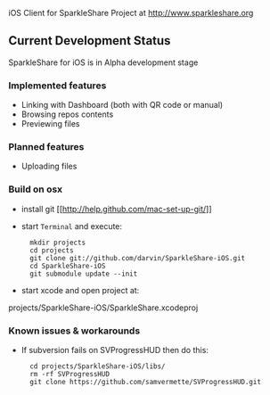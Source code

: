 iOS Client for SparkleShare Project at http://www.sparkleshare.org

## Current Development Status ##

SparkleShare for iOS is in Alpha development stage

### Implemented features ###

 - Linking with Dashboard (both with QR code or manual)
 - Browsing repos contents
 - Previewing files

### Planned features ###

 - Uploading files

### Build on osx


* install git [[http://help.github.com/mac-set-up-git/]]

* start `Terminal` and execute:

        mkdir projects
        cd projects
        git clone git://github.com/darvin/SparkleShare-iOS.git
        cd SparkleShare-iOS
        git submodule update --init
        
* start xcode and open project at:

projects/SparkleShare-iOS/SparkleShare.xcodeproj


### Known issues & workarounds

* If subversion fails on SVProgressHUD then do this:
        
        cd projects/SparkleShare-iOS/libs/
        rm -rf SVProgressHUD
        git clone https://github.com/samvermette/SVProgressHUD.git
